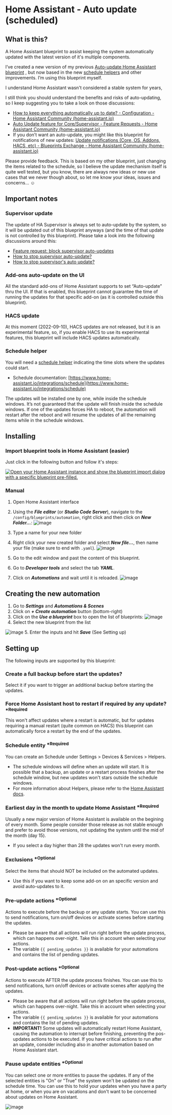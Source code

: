 # Home Assistant - Auto update (scheduled)

## What is this?
A Home Assistant blueprint to assist keeping the system automatically updated with the latest version of it's multiple components.

I’ve created a new version of my previous [Auto-update Home Assistant blueprint](https://community.home-assistant.io/t/auto-update-home-assistant/429015) , but now based in the new [schedule helpers](https://www.home-assistant.io/blog/2022/09/07/release-20229/#new-helper-weekly-schedule) and other improvements. I’m using this blueprint myself.

I understand Home Assistant wasn't considered a stable system for years, 

I still think you should understand the benefits and risks of auto-updating, so I keep suggesting you to take a look on those discussions:

- [How to keep everything automatically up to date? - Configuration - Home Assistant Community (home-assistant.io)](https://community.home-assistant.io/t/how-to-keep-everything-automatically-up-to-date/288938)
- [Auto Update feature for Core/Supervisor - Feature Requests - Home Assistant Community (home-assistant.io)](https://community.home-assistant.io/t/auto-update-feature-for-core-supervisor/412783)
- If you don’t want an auto-update, you might like this blueprint for notifications of new updates: [Update notifications (Core, OS, Addons, HACS, etc) - Blueprints Exchange - Home Assistant Community (home-assistant.io)](https://community.home-assistant.io/t/update-notifications-core-os-addons-hacs-etc/409161)

Please provide feedback. This is based on my other blueprint, just changing the items related to the schedule, so I believe the update mechanism itself is quite well tested, but you know, there are always new ideas or new use cases that we never though about, so let me know your ideas, issues and concerns… :relaxed:

## Important notes
### Supervisor update
The update of HA Supervisor is always set to auto-update by the system, so it will be updated out of this blueprint anyways (and the time of that update is not controlled by this blueprint). Please take a look into the following discussions around this:
- [Feature request: block supervisor auto-updates](https://community.home-assistant.io/t/feature-request-block-supervisor-auto-updates/112743)
- [How to stop supervisor auto-update?](https://community.home-assistant.io/t/how-to-stop-supervisor-auto-update/132271)
- [How to stop supervisor's auto update?](https://community.home-assistant.io/t/how-to-stop-supervisors-auto-update/173017)
### Add-ons auto-update on the UI
All the standard add-ons of Home Assistant supports to set “Auto-update” thru the UI. If that is enabled, this blueprint cannot guarantee the time of running the updates for that specific add-on (as it is controlled outside this blueprint).
### HACS update
At this moment (2022-09-10), HACS updates are not released, but it is an experimental feature, so, if you enable HACS to use its experimental features, this blueprint will include HACS updates automatically.
### Schedule helper
You will need a [schedule helper](https://www.home-assistant.io/blog/2022/09/07/release-20229/#new-helper-weekly-schedule) indicating the time slots where the updates could start.
- Schedule documentation: [https://www.home-assistant.io/integrations/schedule](https://www.home-assistant.io/integrations/schedule)

The updates will be installed one by one, while inside the schedule windows. It’s not guaranteed that the update will finish inside the schedule windows.
If one of the updates forces HA to reboot, the automation will restart after the reboot and will resume the updates of all the remaining items while in the schedule windows.

## Installing
### Import blueprint tools in Home Assistant (easier)
Just click in the following button and follow it's steps:

[![Open your Home Assistant instance and show the blueprint import dialog with a specific blueprint pre-filled.](https://my.home-assistant.io/badges/blueprint_import.svg)](https://my.home-assistant.io/redirect/blueprint_import/?blueprint_url=https%3A%2F%2Fcommunity.home-assistant.io%2Ft%2Fscheduled-auto-update-for-home-assistant%2F459281)

### Manual
1. Open Home Assistant interface
2. Using the ***File editor*** (or ***Studio Code Server***), navigate to the `/config/blueprints/automation`, right click and then click on ***New Folder...***:
![image](https://user-images.githubusercontent.com/94725493/193560317-750532bf-545e-4392-be94-9f6d2be79305.png)
3. Type a name for your new folder
4. Right click your new created folder and select ***New file...***, then name your file (make sure to end with `.yaml`).
![image](https://user-images.githubusercontent.com/94725493/193563810-d6dc01b2-1476-432c-9c6a-aa0cd07eac58.png)

5. Go to the edit window and past the content of this blueprint.
6. Go to ***Developer tools*** and select the tab ***YAML***.
7. Click on ***Automations*** and wait until it is reloaded.
![image](https://user-images.githubusercontent.com/94725493/193564392-19875a27-72bf-425d-8883-763c8752e4ea.png)

## Creating the new automation
1. Go to ***Settings*** and ***Automations & Scenes***
2. Click on ***+ Create automation*** button (bottom-right)
3. Click on the ***Use a blueprint*** box to open the list of blueprints: 
![image](https://user-images.githubusercontent.com/94725493/193566186-dcfa2325-18ed-43fc-962b-31c2474ebedf.png)
4. Select the new blueprint from the list

![image](https://user-images.githubusercontent.com/94725493/193566680-6668af94-ff6c-412b-8c93-a06c7268a1b5.png)
5. Enter the inputs and hit ***Save*** (See Setting up)

## Setting up
The following inputs are supported by this blueprint:
### Create a full backup before start the updates?
Select it if you want to trigger an additional backup before starting the updates.

### Force Home Assistant host to restart if required by any update? <sup>*Required</sup>
This won't affect updates where a restart is automatic, but for updates requiring a manual restart (quite common on HACS) this blueprint can automatically force a restart by the end of the updates.

### Schedule entity <sup>*Required</sup>
You can create an Schedule under Settings > Devices & Services > Helpers.
- The schedule windows will define when an update will start. It is possible that a backup, an update or a restart process finishes after the schedule window, but new updates won't stars outside the schedule windows.
- For more information about Helpers, please refer to the [Home Assistant docs](https://www.home-assistant.io/integrations/schedule).

### Earliest day in the month to update Home Assistant <sup>*Required</sup>
Usually a new major version of Home Assistant is available on the begining of every month. Some people consider those release as not stable enough and prefer to avoid those versions, not updating the system until the mid of the month (day 15).
- If you select a day higher than 28 the updates won't run every month.

 ### Exclusions <sup>*Optional</sup>
Select the items that should NOT be included on the automated updates.
* Use this if you want to keep some add-on on an specific version and avoid auto-updates to it.
      
### Pre-update actions <sup>*Optional</sup>
Actions to execute before the backup or any update starts.
You can use this to send notifications, turn on/off devices or activate scenes before starting the updates.
* Please be aware that all actions will run right before the update process, which can happens over-night. Take this in account when selecting your actions.
* The variable `{{ pending_updates }}` is available for your automations and contains the list of pending updates.

### Post-update actions <sup>*Optional</sup>
Actions to execute AFTER the update process finishes.
You can use this to send notifications, turn on/off devices or activate scenes after applying  the updates.
* Please be aware that all actions will run right before the update process, which can happens over-night. Take this in account when selecting your actions.
* The variable `{{ pending_updates }}` is available for your automations and contains the list of pending updates.
* **IMPORTANT!** Some updates will automatically restart Home Assistant, causing the automation to interrupt before finishing, preventing the pos-updates actions to be executed. If you have critical actions to run after an update, consider including also in another automation based on Home Assistant start.

### Pause update entities <sup>*Optional</sup>
You can select one or more entities to pause the updates. If any of the selected entities is "On" or "True" the system won't be updated on the schedule time.
You can use this to hold your updates when you have a party at home, or when you are on vacations and don't want to be concerned about updates on Home Assistant.


![image](https://user-images.githubusercontent.com/94725493/193578971-5981aa3b-06bc-4ceb-ae2a-f3149d8ad350.png)
